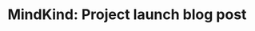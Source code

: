 ---
airtable_createdTime: '2022-09-23T12:13:37.000Z'
airtable_id: recCd2dDpsShH4RMU
link: https://www.linkedin.com/pulse/global-mental-health-databank-pilot-launches-discover-wolpert/
table: sources
title: 'MindKind: Project launch blog post'
---